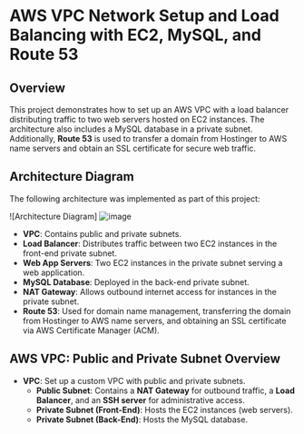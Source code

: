 # AWS VPC Network Setup and Load Balancing with EC2, MySQL, and Route 53

## Overview

This project demonstrates how to set up an AWS VPC with a load balancer distributing traffic to two web servers hosted on EC2 instances. The architecture also includes a MySQL database in a private subnet. Additionally, **Route 53** is used to transfer a domain from Hostinger to AWS name servers and obtain an SSL certificate for secure web traffic.

## Architecture Diagram

The following architecture was implemented as part of this project:

![Architecture Diagram]
![image](https://github.com/user-attachments/assets/c6fe87b6-6231-45d7-9d02-d4cefaed4e0b)


- **VPC**: Contains public and private subnets.
- **Load Balancer**: Distributes traffic between two EC2 instances in the front-end private subnet.
- **Web App Servers**: Two EC2 instances in the private subnet serving a web application.
- **MySQL Database**: Deployed in the back-end private subnet.
- **NAT Gateway**: Allows outbound internet access for instances in the private subnet.
- **Route 53**: Used for domain name management, transferring the domain from Hostinger to AWS name servers, and obtaining an SSL certificate via AWS Certificate Manager (ACM).

## AWS VPC: Public and Private Subnet Overview

- **VPC**: Set up a custom VPC with public and private subnets.
  - **Public Subnet**: Contains a **NAT Gateway** for outbound traffic, a **Load Balancer**, and an **SSH server** for administrative access.
  - **Private Subnet (Front-End)**: Hosts the EC2 instances (web servers).
  - **Private Subnet (Back-End)**: Hosts the MySQL database.
